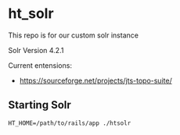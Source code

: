 ht_solr
=======

This repo is for our custom solr instance

Solr Version 4.2.1

Current entensions:
- https://sourceforge.net/projects/jts-topo-suite/

## Starting Solr
```
HT_HOME=/path/to/rails/app ./htsolr
```

